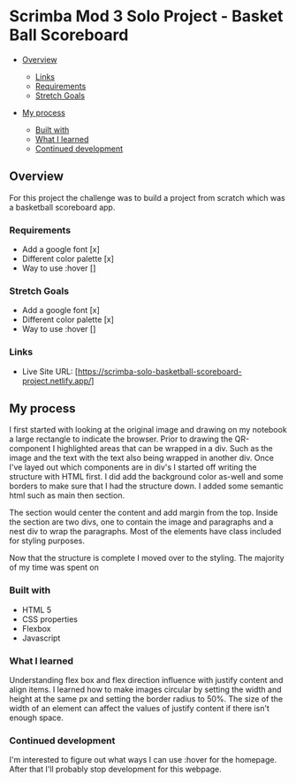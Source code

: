 # Scrimba Mod 3 Solo Project - Basket Ball Scoreboard

<!-- [https://scrimba-solo-basketball-scoreboard-project.netlify.app/](https://scrimba-solo-basketball-scoreboard-project.netlify.app/) -->

- [Overview](#overview)

  - [Links](#links)
  - [Requirements](#requirements)
  - [Stretch Goals](#stretch-goals)

- [My process](#my-process)
  - [Built with](#built-with)
  - [What I learned](#what-i-learned)
  - [Continued development](#continued-development)

## Overview

For this project the challenge was to build a project from scratch which was a basketball scoreboard app.

### Requirements

- Add a google font [x]
- Different color palette [x]
- Way to use :hover []

### Stretch Goals

- Add a google font [x]
- Different color palette [x]
- Way to use :hover []

### Links

- Live Site URL: [https://scrimba-solo-basketball-scoreboard-project.netlify.app/]

## My process

I first started with looking at the original image and drawing on my notebook a large rectangle to indicate the browser.
Prior to drawing the QR-component I highlighted areas that can be wrapped in a div. Such as the image and the text with the text also being wrapped in another div. Once I've layed out which components are in div's I started off writing the structure with HTML first. I did add the background color as-well and some borders to make sure that I had the structure down. I added some semantic html such as main then section.

The section would center the content and add margin from the top.
Inside the section are two divs, one to contain the image and paragraphs and a nest div to wrap the paragraphs. Most of the elements have class included for styling purposes.

Now that the structure is complete I moved over to the styling. The majority of my time was spent on

### Built with

- HTML 5
- CSS properties
- Flexbox
- Javascript

### What I learned

Understanding flex box and flex direction influence with justify content and align items. I learned how to make images circular by setting the width and height at the same px and setting the border radius to 50%.
The size of the width of an element can affect the values of justify content if there isn't enough space.

### Continued development

I'm interested to figure out what ways I can use :hover for the homepage. After that I'll probably stop development for this webpage.
